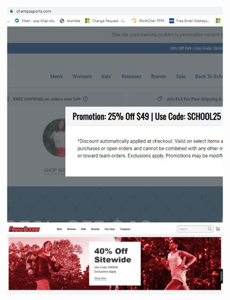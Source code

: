 ![+AIGeneratedStoryByDaveTheStoryAuthor](https://github.com/GitCoupon/public/blob/master/EfZlGt0WAAAqem9.jpg)
![+AIGeneratedStoryByDaveTheStoryAuthor](https://github.com/GitCoupon/public/blob/master/finalscore.png)
